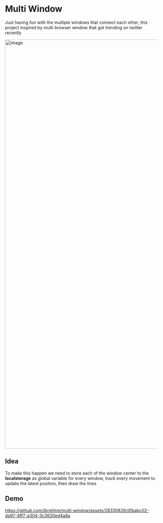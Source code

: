 # Multi Window
Just having fun with the multiple windows that connect each other, this project inspired by multi browser window that got trending on twitter recently

<img width="1348" alt="image" src="https://github.com/ibrohhm/multi-window/assets/28330826/be0711fc-70f8-4820-9e26-e47310908484">

## Idea
To make this happen we need to store each of the window center to the **localstorage** as global variable for every window, track every movement to update the latest position, then draw the lines

## Demo

https://github.com/ibrohhm/multi-window/assets/28330826/d1babc02-da97-4ff7-a304-3c3630ed4a8a

